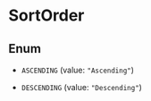 

# SortOrder

## Enum


* `ASCENDING` (value: `"Ascending"`)

* `DESCENDING` (value: `"Descending"`)



